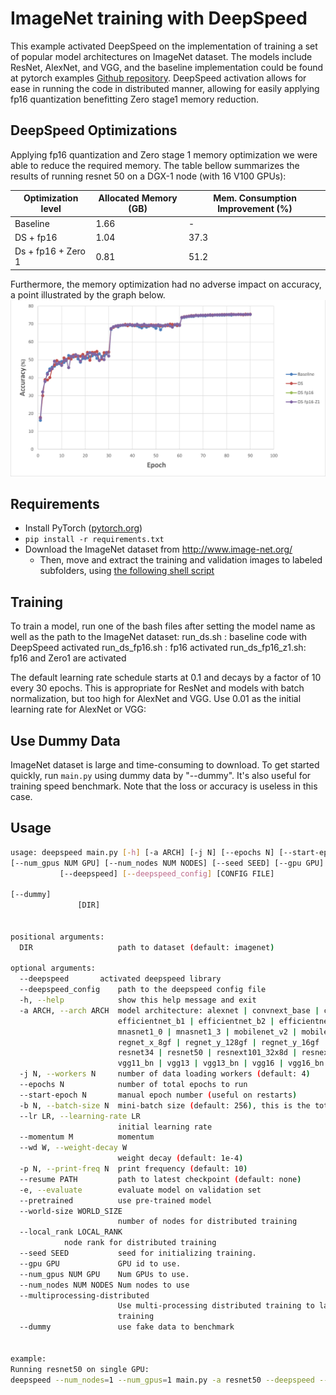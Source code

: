# ImageNet training with DeepSpeed

This example activated DeepSpeed on the implementation of training a set of popular model architectures on ImageNet dataset. The models include ResNet, AlexNet, and VGG, and the
baseline implementation could be found at pytorch examples [Github repository](https://github.com/pytorch/examples/tree/main/imagenet). DeepSpeed activation allows for ease in
running the code in distributed manner, allowing for easily applying fp16 quantization benefitting Zero stage1 memory reduction.

## DeepSpeed Optimizations

Applying fp16 quantization and Zero stage 1 memory optimization we were able to reduce the required memory. The table bellow summarizes the results of running resnet 50 on a DGX-1
node (with 16 V100 GPUs):

| Optimization level | Allocated Memory (GB) | Mem. Consumption Improvement (%) |
|-------------------|-------------------|---------|
|Baseline | 1.66 | -|
|DS + fp16 | 1.04 | 37.3|
|Ds + fp16 + Zero 1 | 0.81 | 51.2|

Furthermore, the memory optimization had no adverse impact on accuracy, a point illustrated by the graph below.
![resnet-plot](resnetplot.png)

## Requirements

- Install PyTorch ([pytorch.org](http://pytorch.org))
- `pip install -r requirements.txt`
- Download the ImageNet dataset from http://www.image-net.org/
  - Then, move and extract the training and validation images to labeled subfolders, using [the following shell script](extract_ILSVRC.sh)

## Training

To train a model, run one of the bash files after setting the model name as well as the path to the ImageNet dataset:
run_ds.sh : baseline code with DeepSpeed activated
run_ds_fp16.sh : fp16 activated
run_ds_fp16_z1.sh: fp16 and Zero1 are activated


The default learning rate schedule starts at 0.1 and decays by a factor of 10 every 30 epochs. This is appropriate for ResNet and models with batch normalization, but too high for AlexNet and VGG. Use 0.01 as the initial learning rate for AlexNet or VGG:


## Use Dummy Data

ImageNet dataset is large and time-consuming to download. To get started quickly, run `main.py` using dummy data by "--dummy". It's also useful for training speed benchmark. Note that the loss or accuracy is useless in this case.


## Usage

```bash
usage: deepspeed main.py [-h] [-a ARCH] [-j N] [--epochs N] [--start-epoch N] [-b N] [--lr LR] [--momentum M] [--wd W] [-p N] [--resume PATH] [-e] [--pretrained] [--world-size WORLD_SIZE]
[--num_gpus NUM GPU] [--num_nodes NUM NODES] [--seed SEED] [--gpu GPU] [--multiprocessing-distributed]
	       [--deepspeed] [--deepspeed_config] [CONFIG FILE]

[--dummy]
               [DIR]


positional arguments:
  DIR                   path to dataset (default: imagenet)

optional arguments:
  --deepspeed		activated deepspeed library
  --deepspeed_config    path to the deepspeed config file
  -h, --help            show this help message and exit
  -a ARCH, --arch ARCH  model architecture: alexnet | convnext_base | convnext_large | convnext_small | convnext_tiny | densenet121 | densenet161 | densenet169 | densenet201 | efficientnet_b0 |
                        efficientnet_b1 | efficientnet_b2 | efficientnet_b3 | efficientnet_b4 | efficientnet_b5 | efficientnet_b6 | efficientnet_b7 | googlenet | inception_v3 | mnasnet0_5 | mnasnet0_75 |
                        mnasnet1_0 | mnasnet1_3 | mobilenet_v2 | mobilenet_v3_large | mobilenet_v3_small | regnet_x_16gf | regnet_x_1_6gf | regnet_x_32gf | regnet_x_3_2gf | regnet_x_400mf | regnet_x_800mf |
                        regnet_x_8gf | regnet_y_128gf | regnet_y_16gf | regnet_y_1_6gf | regnet_y_32gf | regnet_y_3_2gf | regnet_y_400mf | regnet_y_800mf | regnet_y_8gf | resnet101 | resnet152 | resnet18 |
                        resnet34 | resnet50 | resnext101_32x8d | resnext50_32x4d | shufflenet_v2_x0_5 | shufflenet_v2_x1_0 | shufflenet_v2_x1_5 | shufflenet_v2_x2_0 | squeezenet1_0 | squeezenet1_1 | vgg11 |
                        vgg11_bn | vgg13 | vgg13_bn | vgg16 | vgg16_bn | vgg19 | vgg19_bn | vit_b_16 | vit_b_32 | vit_l_16 | vit_l_32 | wide_resnet101_2 | wide_resnet50_2 (default: resnet18)
  -j N, --workers N     number of data loading workers (default: 4)
  --epochs N            number of total epochs to run
  --start-epoch N       manual epoch number (useful on restarts)
  -b N, --batch-size N  mini-batch size (default: 256), this is the total batch size of all GPUs on the current node when using Data Parallel or Distributed Data Parallel
  --lr LR, --learning-rate LR
                        initial learning rate
  --momentum M          momentum
  --wd W, --weight-decay W
                        weight decay (default: 1e-4)
  -p N, --print-freq N  print frequency (default: 10)
  --resume PATH         path to latest checkpoint (default: none)
  -e, --evaluate        evaluate model on validation set
  --pretrained          use pre-trained model
  --world-size WORLD_SIZE
                        number of nodes for distributed training
  --local_rank LOCAL_RANK
			node rank for distributed training
  --seed SEED           seed for initializing training.
  --gpu GPU             GPU id to use.
  --num_gpus NUM GPU    Num GPUs to use.
  --num_nodes NUM NODES Num nodes to use
  --multiprocessing-distributed
                        Use multi-processing distributed training to launch N processes per node, which has N GPUs. This is the fastest way to use PyTorch for either single node or multi node data parallel
                        training
  --dummy               use fake data to benchmark


example:
Running resnet50 on single GPU:
deepspeed --num_nodes=1 --num_gpus=1 main.py -a resnet50 --deepspeed --deepspeed_config config/ds_config.json --dummy

```
